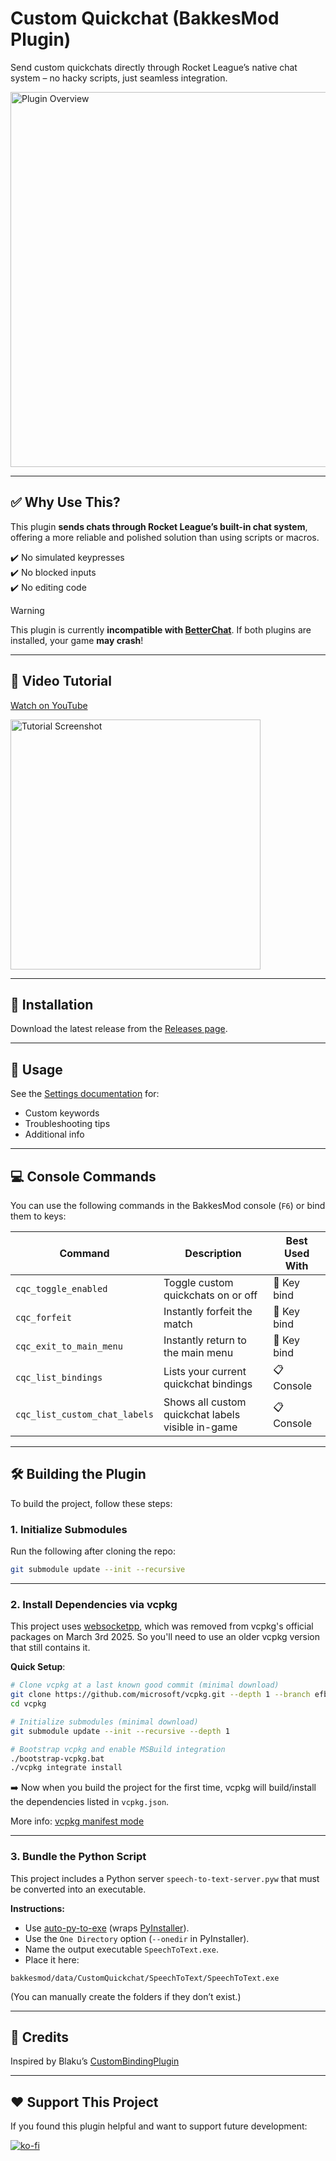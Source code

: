 # Custom Quickchat (BakkesMod Plugin)

Send custom quickchats directly through Rocket League’s native chat system – no hacky scripts, just seamless integration.

<img src="./docs/images/cover_pic.png" alt="Plugin Overview" width="600"/>

---

## ✅ Why Use This?

This plugin **sends chats through Rocket League’s built-in chat system**, offering a more reliable and polished solution than using scripts or macros.

✔️ No simulated keypresses  
✔️ No blocked inputs  
✔️ No editing code

>[!WARNING]
> This plugin is currently **incompatible with [BetterChat](https://bakkesplugins.com/plugins/view/416)**. If both plugins are installed, your game **may crash**!

---

## 🎥 Video Tutorial

[Watch on YouTube](https://youtu.be/P4UZTl09oYo)

<a href="https://youtu.be/P4UZTl09oYo">
  <img src="./docs/images/YT_screenshot.png" alt="Tutorial Screenshot" width="400"/>
</a>

---

## 🔧 Installation

Download the latest release from the [Releases page](https://github.com/smallest-cock/CustomQuickchat/releases).

---

## 📖 Usage

See the [Settings documentation](./docs/Settings.md) for:
- Custom keywords
- Troubleshooting tips
- Additional info

---

## 💻 Console Commands

You can use the following commands in the BakkesMod console (`F6`) or bind them to keys:

| Command | Description | Best Used With |
|--------|-------------|----------------|
| `cqc_toggle_enabled` | Toggle custom quickchats on or off | 🔑 Key bind |
| `cqc_forfeit` | Instantly forfeit the match | 🔑 Key bind |
| `cqc_exit_to_main_menu` | Instantly return to the main menu | 🔑 Key bind |
| `cqc_list_bindings` | Lists your current quickchat bindings | 📋 Console |
| `cqc_list_custom_chat_labels` | Shows all custom quickchat labels visible in-game | 📋 Console |

---

## 🛠️ Building the Plugin

To build the project, follow these steps:

### 1. Initialize Submodules

Run the following after cloning the repo:

```bash
git submodule update --init --recursive
```

---

### 2. Install Dependencies via vcpkg

This project uses [websocketpp](https://github.com/zaphoyd/websocketpp), which was removed from vcpkg's official packages on March 3rd 2025. So you'll need to use an older vcpkg version that still contains it.

**Quick Setup**:
```bash
# Clone vcpkg at a last known good commit (minimal download)
git clone https://github.com/microsoft/vcpkg.git --depth 1 --branch efb1e7436979a30c4d3e5ab2375fd8e2e461d541
cd vcpkg

# Initialize submodules (minimal download)
git submodule update --init --recursive --depth 1

# Bootstrap vcpkg and enable MSBuild integration
./bootstrap-vcpkg.bat
./vcpkg integrate install
```

➡️ Now when you build the project for the first time, vcpkg will build/install the dependencies listed in `vcpkg.json`.

More info: [vcpkg manifest mode](https://learn.microsoft.com/en-us/vcpkg/consume/manifest-mode?tabs=msbuild%2Cbuild-MSBuild#2---integrate-vcpkg-with-your-build-system)

---

### 3. Bundle the Python Script

This project includes a Python server `speech-to-text-server.pyw` that must be converted into an executable.

**Instructions:**

- Use [auto-py-to-exe](https://github.com/brentvollebregt/auto-py-to-exe) (wraps [PyInstaller](https://github.com/pyinstaller/pyinstaller)).
- Use the `One Directory` option (`--onedir` in PyInstaller).
- Name the output executable `SpeechToText.exe`.
- Place it here:

```
bakkesmod/data/CustomQuickchat/SpeechToText/SpeechToText.exe
```

(You can manually create the folders if they don’t exist.)

---

## 👀 Credits

Inspired by Blaku’s [CustomBindingPlugin](https://github.com/blaku-rl/CustomBindingPlugin)

---

## ❤️ Support This Project

If you found this plugin helpful and want to support future development:

[![ko-fi](https://ko-fi.com/img/githubbutton_sm.svg)](https://ko-fi.com/sslowdev)
